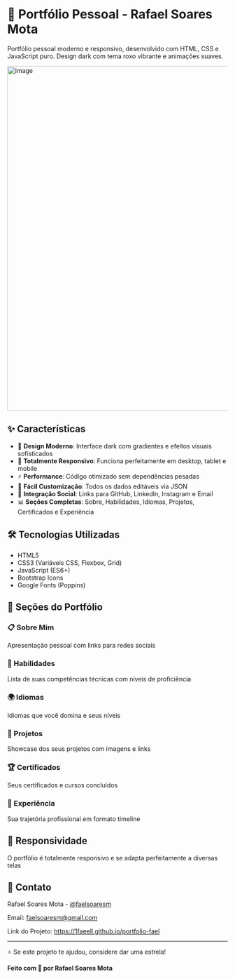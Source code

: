 # 🚀 Portfólio Pessoal - Rafael Soares Mota

Portfólio pessoal moderno e responsivo, desenvolvido com HTML, CSS e JavaScript puro. Design dark com tema roxo vibrante e animações suaves.

<img width="1423" height="786" alt="image" src="https://github.com/user-attachments/assets/88c37bf3-2dfc-4c19-9419-d0786a49db01" />


## ✨ Características

- 🎨 **Design Moderno**: Interface dark com gradientes e efeitos visuais sofisticados
- 📱 **Totalmente Responsivo**: Funciona perfeitamente em desktop, tablet e mobile
- ⚡ **Performance**: Código otimizado sem dependências pesadas
- 🎯 **Fácil Customização**: Todos os dados editáveis via JSON
- 🔗 **Integração Social**: Links para GitHub, LinkedIn, Instagram e Email
- 📊 **Seções Completas**: Sobre, Habilidades, Idiomas, Projetos, Certificados e Experiência

## 🛠️ Tecnologias Utilizadas

- HTML5
- CSS3 (Variáveis CSS, Flexbox, Grid)
- JavaScript (ES6+)
- Bootstrap Icons
- Google Fonts (Poppins)

## 🎨 Seções do Portfólio

### 📋 Sobre Mim
Apresentação pessoal com links para redes sociais

### 💪 Habilidades
Lista de suas competências técnicas com níveis de proficiência

### 🌍 Idiomas
Idiomas que você domina e seus níveis

### 🚀 Projetos
Showcase dos seus projetos com imagens e links

### 🏆 Certificados
Seus certificados e cursos concluídos

### 💼 Experiência
Sua trajetória profissional em formato timeline

## 📱 Responsividade

O portfólio é totalmente responsivo e se adapta perfeitamente a diversas telas

## 📧 Contato

Rafael Soares Mota - [@faelsoaresm](https://github.com/faelsoaresm)

Email: faelsoaresm@gmail.com

Link do Projeto: https://1faeell.github.io/portfolio-fael

---

⭐ Se este projeto te ajudou, considere dar uma estrela!

**Feito com 💜 por Rafael Soares Mota**
